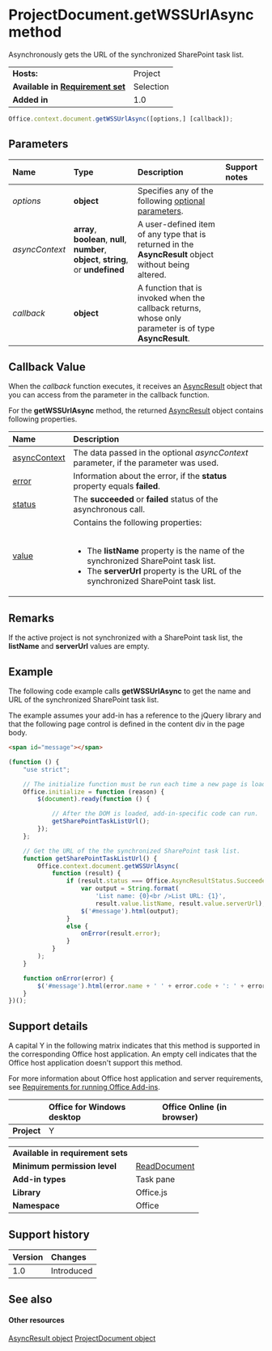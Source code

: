 

# ProjectDocument.getWSSUrlAsync method
Asynchronously gets the URL of the synchronized SharePoint task list.

|||
|:-----|:-----|
|**Hosts:**|Project|
|**Available in [Requirement set](../../docs/overview/specify-office-hosts-and-api-requirements.md)**|Selection|
|**Added in**|1.0|

```js
Office.context.document.getWSSUrlAsync([options,] [callback]);
```


## Parameters



|**Name**|**Type**|**Description**|**Support notes**|
|:-----|:-----|:-----|:-----|
| _options_|**object**|Specifies any of the following [optional parameters](../../docs/develop/asynchronous-programming-in-office-add-ins.md#passing-optional-parameters-to-asynchronous-methods).||
| _asyncContext_|**array**,  **boolean**,  **null**,  **number**,  **object**, **string**, or  **undefined**|A user-defined item of any type that is returned in the  **AsyncResult** object without being altered.||
| _callback_|**object**|A function that is invoked when the callback returns, whose only parameter is of type  **AsyncResult**.||

## Callback Value

When the  _callback_ function executes, it receives an [AsyncResult](/reference/shared/asyncresult.md) object that you can access from the parameter in the callback function.

For the  **getWSSUrlAsync** method, the returned [AsyncResult](/reference/shared/asyncresult.md) object contains following properties.


|**Name**|**Description**|
|:-----|:-----|
|[asyncContext](/reference/shared/asyncresult.asynccontext.md)|The data passed in the optional  _asyncContext_ parameter, if the parameter was used.|
|[error](/reference/shared/asyncresult.error.md)|Information about the error, if the  **status** property equals **failed**.|
|[status](/reference/shared/asyncresult.status.md)|The  **succeeded** or **failed** status of the asynchronous call.|
|[value](/reference/shared/asyncresult.value.md)|Contains the following properties:<br/><br/><ul><li>The <b>listName</b> property is the name of the synchronized SharePoint task list.</li><li>The <b>serverUrl</b> property is the URL of the synchronized SharePoint task list.</li></ul>|

## Remarks

If the active project is not synchronized with a SharePoint task list, the  **listName** and **serverUrl** values are empty.


## Example

The following code example calls  **getWSSUrlAsync** to get the name and URL of the synchronized SharePoint task list.

The example assumes your add-in has a reference to the jQuery library and that the following page control is defined in the content div in the page body.




```HTML
<span id="message"></span>
```




```js
(function () {
    "use strict";

    // The initialize function must be run each time a new page is loaded.
    Office.initialize = function (reason) {
        $(document).ready(function () {

            // After the DOM is loaded, add-in-specific code can run.
            getSharePointTaskListUrl();
        });
    };

    // Get the URL of the the synchronized SharePoint task list.
    function getSharePointTaskListUrl() {
        Office.context.document.getWSSUrlAsync(
            function (result) {
                if (result.status === Office.AsyncResultStatus.Succeeded) {
                    var output = String.format(
                        'List name: {0}<br />List URL: {1}',
                        result.value.listName, result.value.serverUrl);
                    $('#message').html(output);
                }
                else {
                    onError(result.error);
                }
            }
        );
    }

    function onError(error) {
        $('#message').html(error.name + ' ' + error.code + ': ' + error.message);
    }
})();
```


## Support details


A capital Y in the following matrix indicates that this method is supported in the corresponding Office host application. An empty cell indicates that the Office host application doesn't support this method.

For more information about Office host application and server requirements, see [Requirements for running Office Add-ins](../../docs/overview/requirements-for-running-office-add-ins.md).



||**Office for Windows desktop**|**Office Online (in browser)**|
|:-----|:-----|:-----|
|**Project**|Y||

|||
|:-----|:-----|
|**Available in requirement sets**||
|**Minimum permission level**|[ReadDocument](../../docs/develop/requesting-permissions-for-api-use-in-content-and-task-pane-add-ins.md)|
|**Add-in types**|Task pane|
|**Library**|Office.js|
|**Namespace**|Office|

## Support history


|**Version**|**Changes**|
|:-----|:-----|
|1.0|Introduced|

## See also



#### Other resources


[AsyncResult object](/reference/shared/asyncresult.md)
[ProjectDocument object](/reference/shared/projectdocument.projectdocument.md)
